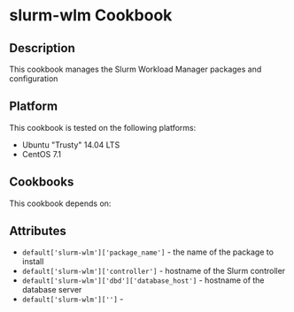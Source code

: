 # slurm-wlm Cookbook

## Description

This cookbook manages the Slurm Workload Manager packages and configuration

## Platform

This cookbook is tested on the following platforms:

 - Ubuntu "Trusty" 14.04 LTS
 - CentOS 7.1

## Cookbooks

This cookbook depends on:

## Attributes

- `default['slurm-wlm']['package_name']` - the name of the package to install
- `default['slurm-wlm']['controller']` - hostname of the Slurm controller
- `default['slurm-wlm']['dbd']['database_host']` - hostname of the database server
- `default['slurm-wlm']['']` - 
